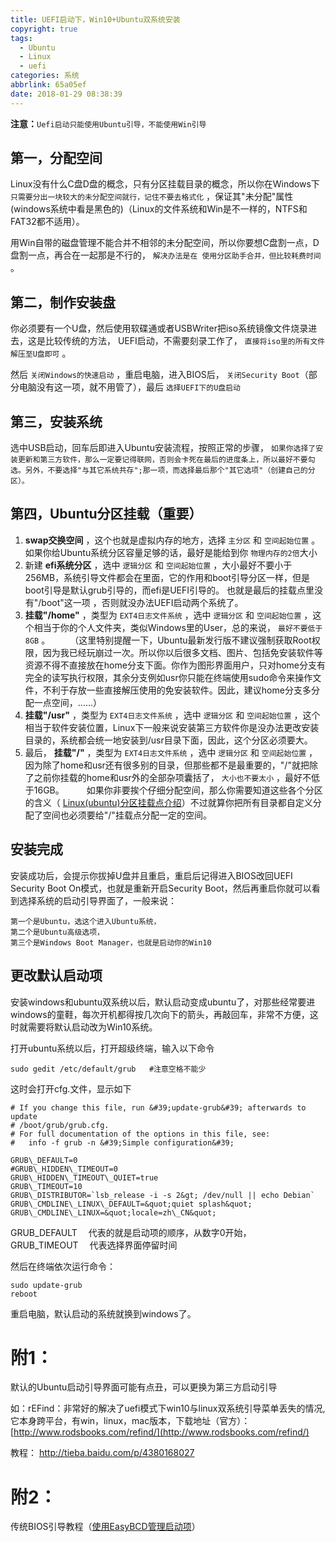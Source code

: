 ```yaml
---
title: UEFI启动下，Win10+Ubuntu双系统安装
copyright: true
tags:
  - Ubuntu
  - Linux
  - uefi
categories: 系统
abbrlink: 65a05ef
date: 2018-01-29 08:38:39
---
```


**注意：**`Uefi启动只能使用Ubuntu引导，不能使用Win引导`


## 第一，分配空间
Linux没有什么C盘D盘的概念，只有分区挂载目录的概念，所以你在Windows下 `只需要分出一块较大的未分配空间就行，记住不要去格式化` ，保证其&quot;未分配&quot;属性(windows系统中看是黑色的)（Linux的文件系统和Win是不一样的，NTFS和FAT32都不适用）。

用Win自带的磁盘管理不能合并不相邻的未分配空间，所以你要想C盘割一点，D盘割一点，再合在一起那是不行的， `解决办法是在 使用分区助手合并，但比较耗费时间` 。

## 第二，制作安装盘
你必须要有一个U盘，然后使用软碟通或者USBWriter把iso系统镜像文件烧录进去，这是比较传统的方法， UEFI启动，不需要刻录工作了， `直接将iso里的所有文件解压至U盘即可` 。

然后 `关闭Windows的快速启动` ，重启电脑，进入BIOS后， `关闭Security Boot`（部分电脑没有这一项，就不用管了），最后 `选择UEFI下的U盘启动`

## 第三，安装系统
选中USB启动，回车后即进入Ubuntu安装流程，按照正常的步骤， `如果你选择了安装更新和第三方软件，那么一定要记得联网，否则会卡死在最后的进度条上，所以最好不要勾选。另外，不要选择"与其它系统共存";那一项，而选择最后那个"其它选项"（创建自己的分区）。`

## 第四，Ubuntu分区挂载（重要）
1. **swap交换空间** ，这个也就是虚拟内存的地方，选择 `主分区` 和 `空间起始位置` 。如果你给Ubuntu系统分区容量足够的话，最好是能给到你 `物理内存的2倍`大小
2. 新建 **efi系统分区** ，选中 `逻辑分区` 和 `空间起始位置` ，大小最好不要小于256MB，系统引导文件都会在里面，它的作用和boot引导分区一样，但是boot引导是默认grub引导的，而efi是UEFI引导的。 也就是最后的挂载点里没有&quot;/boot&quot;这一项 ，否则就没办法UEFI启动两个系统了。
3. **挂载&quot;/home&quot;** ，类型为 `EXT4日志文件系统` ，选中 `逻辑分区` 和 `空间起始位置` ，这个相当于你的个人文件夹，类似Windows里的User，总的来说， `最好不要低于8GB` 。
&emsp;&emsp;（这里特别提醒一下，Ubuntu最新发行版不建议强制获取Root权限，因为我已经玩崩过一次。所以你以后很多文档、图片、包括免安装软件等资源不得不直接放在home分支下面。你作为图形界面用户，只对home分支有完全的读写执行权限，其余分支例如usr你只能在终端使用sudo命令来操作文件，不利于存放一些直接解压使用的免安装软件。因此，建议home分支多分配一点空间，……）
4. **挂载&quot;/usr&quot;** ，类型为 `EXT4日志文件系统` ，选中 `逻辑分区` 和 `空间起始位置` ，这个相当于软件安装位置，Linux下一般来说安装第三方软件你是没办法更改安装目录的，系统都会统一地安装到/usr目录下面，因此，这个分区必须要大。
5. 最后， **挂载&quot;/&quot;** ，类型为 `EXT4日志文件系统` ，选中 `逻辑分区` 和 `空间起始位置` ，因为除了home和usr还有很多别的目录，但那些都不是最重要的，&quot;/&quot;就把除了之前你挂载的home和usr外的全部杂项囊括了， `大小也不要太小` ，最好不低于16GB。
&emsp; &emsp;如果你非要挨个仔细分配空间，那么你需要知道这些各个分区的含义（ [Linux(ubuntu)分区挂载点介绍](http://blog.sina.com.cn/s/blog_5f0a505101017ruf.html)）不过就算你把所有目录都自定义分配了空间也必须要给&quot;/&quot;挂载点分配一定的空间。

## 安装完成
安装成功后，会提示你拔掉U盘并且重启，重启后记得进入BIOS改回UEFI Security Boot On模式，也就是重新开启Security Boot，然后再重启你就可以看到选择系统的启动引导界面了，一般来说：
```
第一个是Ubuntu，选这个进入Ubuntu系统，
第二个是Ubuntu高级选项，
第三个是Windows Boot Manager，也就是启动你的Win10
```
## 更改默认启动项
安装windows和ubuntu双系统以后，默认启动变成ubuntu了，对那些经常要进windows的童鞋，每次开机都得按几次向下的箭头，再敲回车，非常不方便，这时就需要将默认启动改为Win10系统。

 打开ubuntu系统以后，打开超级终端，输入以下命令
 ```
 sudo gedit /etc/default/grub   #注意空格不能少
 ```
这时会打开cfg.文件，显示如下
```
# If you change this file, run &#39;update-grub&#39; afterwards to update
# /boot/grub/grub.cfg.
# For full documentation of the options in this file, see:
#   info -f grub -n &#39;Simple configuration&#39;

GRUB\_DEFAULT=0   
#GRUB\_HIDDEN\_TIMEOUT=0
GRUB\_HIDDEN\_TIMEOUT\_QUIET=true
GRUB\_TIMEOUT=10       
GRUB\_DISTRIBUTOR=`lsb_release -i -s 2&gt; /dev/null || echo Debian`
GRUB\_CMDLINE\_LINUX\_DEFAULT=&quot;quiet splash&quot;
GRUB\_CMDLINE\_LINUX=&quot;locale=zh\_CN&quot;
```
GRUB\_DEFAULT   &emsp;代表的就是启动项的顺序，从数字0开始，        
GRUB\_TIMEOUT   &emsp;代表选择界面停留时间

然后在终端依次运行命令：
```
sudo update-grub
reboot
```
重启电脑，默认启动的系统就换到windows了。

# 附1：

默认的Ubuntu启动引导界面可能有点丑，可以更换为第三方启动引导

如：rEFind：非常好的解决了uefi模式下win10与linux双系统引导菜单丢失的情况,它本身跨平台，有win，linux，mac版本，下载地址（官方）： [http://www.rodsbooks.com/refind/](http://www.rodsbooks.com/refind/)   

教程：  http://tieba.baidu.com/p/4380168027



# 附2：

传统BIOS引导教程（[使用EasyBCD管理启动项][1]）


  [1]: http://blog.csdn.net/zr459927180/article/details/51627910